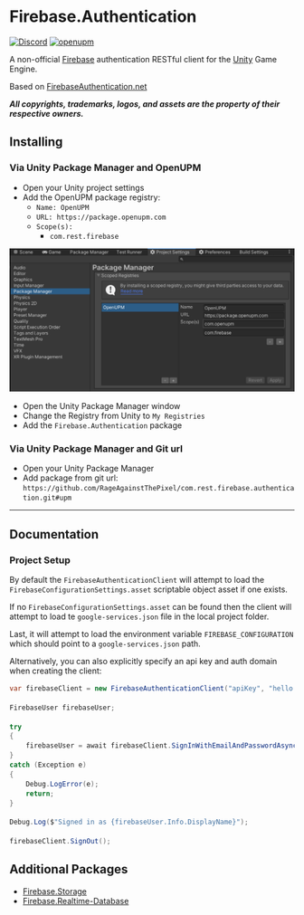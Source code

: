 # Firebase.Authentication

[![Discord](https://img.shields.io/discord/855294214065487932.svg?label=&logo=discord&logoColor=ffffff&color=7389D8&labelColor=6A7EC2)](https://discord.gg/xQgMW9ufN4)
[![openupm](https://img.shields.io/npm/v/com.rest.firebase.authentication?label=openupm&registry_uri=https://package.openupm.com)](https://openupm.com/packages/com.rest.firebase.authentication/)

A non-official [Firebase](https://firebase.google.com/) authentication RESTful client for the [Unity](https://unity.com/) Game Engine.

Based on [FirebaseAuthentication.net](https://github.com/step-up-labs/firebase-authentication-dotnet)

***All copyrights, trademarks, logos, and assets are the property of their respective owners.***

## Installing

### Via Unity Package Manager and OpenUPM

- Open your Unity project settings
- Add the OpenUPM package registry:
  - `Name: OpenUPM`
  - `URL: https://package.openupm.com`
  - `Scope(s):`
    - `com.rest.firebase`

![scoped-registries](Firebase.Authentication/Packages/com.rest.firebase.authentication/Documentation~/images/package-manager-scopes.png)

- Open the Unity Package Manager window
- Change the Registry from Unity to `My Registries`
- Add the `Firebase.Authentication` package

### Via Unity Package Manager and Git url

- Open your Unity Package Manager
- Add package from git url: `https://github.com/RageAgainstThePixel/com.rest.firebase.authentication.git#upm`

---

## Documentation

### Project Setup

By default the `FirebaseAuthenticationClient` will attempt to load the `FirebaseConfigurationSettings.asset` scriptable object asset if one exists.

If no `FirebaseConfigurationSettings.asset` can be found then the client will attempt to load te `google-services.json` file in the local project folder.

Last, it will attempt to load the environment variable `FIREBASE_CONFIGURATION` which should point to a `google-services.json` path.

Alternatively, you can also explicitly specify an api key and auth domain when creating the client:

```csharp
var firebaseClient = new FirebaseAuthenticationClient("apiKey", "hello.firebase.com");

FirebaseUser firebaseUser;

try
{
    firebaseUser = await firebaseClient.SignInWithEmailAndPasswordAsync("username", "password");
}
catch (Exception e)
{
    Debug.LogError(e);
    return;
}

Debug.Log($"Signed in as {firebaseUser.Info.DisplayName}");

firebaseClient.SignOut();
```

## Additional Packages

- [Firebase.Storage](https://github.com/RageAgainstThePixel/com.rest.firebase.storage)
- [Firebase.Realtime-Database](https://github.com/RageAgainstThePixel/com.rest.firebase.realtime-database)
